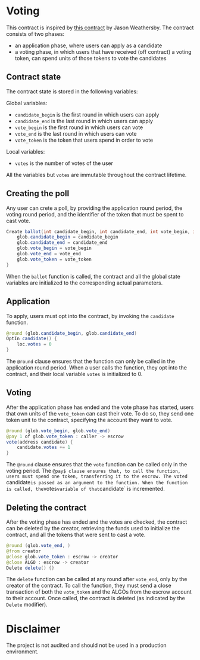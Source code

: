 # Voting

This contract is inspired by [this contract](https://developer.algorand.org/solutions/example-permissioned-voting-stateful-smart-contract-application/) by Jason Weathersby. The contract consists of two phases:
- an application phase, where users can apply as a candidate
- a voting phase, in which users that have received (off contract) a voting token, can spend units of those tokens to vote the candidates

## Contract state

The contract state is stored in the following variables:

Global variables:
- `candidate_begin` is the first round in which users can apply
- `candidate_end` is the last round in which users can apply
- `vote_begin` is the first round in which users can vote
- `vote_end` is the last round in which users can vote
- `vote_token` is the token that users spend in order to vote

Local variables:
- `votes` is the number of votes of the user

All the variables but `votes` are immutable throughout the contract lifetime.

## Creating the poll

Any user can crete a poll, by providing the application round period, the voting round period, and the identifier of the token that must be spent to cast vote. 

```java
Create ballot(int candidate_begin, int candidate_end, int vote_begin, int vote_end, token vote_token) {
	glob.candidate_begin = candidate_begin
	glob.candidate_end = candidate_end
	glob.vote_begin = vote_begin
	glob.vote_end = vote_end
	glob.vote_token = vote_token
}
```

When the `ballot` function is called, the contract and all the global state variables are initialized to the corresponding actual parameters.

## Application

To apply, users must opt into the contract, by invoking the `candidate` function.

```java
@round (glob.candidate_begin, glob.candidate_end)
OptIn candidate() {
	loc.votes = 0
}
```

The `@round` clause ensures that the function can only be called in the application round period. When a user calls the function, they opt into the contract, and their local variable `votes` is initialized to 0.

## Voting

After the application phase has ended and the vote phase has started, users that own units of the `vote_token` can cast their vote. To do so, they send one token unit to the contract, specifying the account they want to vote.

```java
@round (glob.vote_begin, glob.vote_end)
@pay 1 of glob.vote_token : caller -> escrow
vote(address candidate) {
	candidate.votes += 1
}
```

The `@round` clause ensures that the `vote` function can be called only in the voting period. The `@pay$ clause ensures that, to call the function, users must spend one token, transferring it to the escrow. The voted `candidate` is passed as an argument to the function. When the function is called, the `votes` variable of that `candidate` is incremented.

## Deleting the contract

After the voting phase has ended and the votes are checked, the contract can be deleted by the creator, retrieving the funds used to initialize the contract, and all the tokens that were sent to cast a vote.

```java
@round (glob.vote_end, )
@from creator
@close glob.vote_token : escrow -> creator
@close ALGO : escrow -> creator
Delete delete() {}
```

The `delete` function can be called at any round after `vote_end`, only by the creator of the contract. To call the function, they must send a close transaction of both the `vote_token` and the ALGOs from the escrow account to their account. Once called, the contract is deleted (as indicated by the `Delete` modifier).

# Disclaimer

The project is not audited and should not be used in a production environment.
